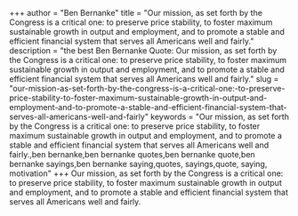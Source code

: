 +++
author = "Ben Bernanke"
title = "Our mission, as set forth by the Congress is a critical one: to preserve price stability, to foster maximum sustainable growth in output and employment, and to promote a stable and efficient financial system that serves all Americans well and fairly."
description = "the best Ben Bernanke Quote: Our mission, as set forth by the Congress is a critical one: to preserve price stability, to foster maximum sustainable growth in output and employment, and to promote a stable and efficient financial system that serves all Americans well and fairly."
slug = "our-mission-as-set-forth-by-the-congress-is-a-critical-one:-to-preserve-price-stability-to-foster-maximum-sustainable-growth-in-output-and-employment-and-to-promote-a-stable-and-efficient-financial-system-that-serves-all-americans-well-and-fairly"
keywords = "Our mission, as set forth by the Congress is a critical one: to preserve price stability, to foster maximum sustainable growth in output and employment, and to promote a stable and efficient financial system that serves all Americans well and fairly.,ben bernanke,ben bernanke quotes,ben bernanke quote,ben bernanke sayings,ben bernanke saying,quotes, sayings,quote, saying, motivation"
+++
Our mission, as set forth by the Congress is a critical one: to preserve price stability, to foster maximum sustainable growth in output and employment, and to promote a stable and efficient financial system that serves all Americans well and fairly.

